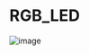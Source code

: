 # RGB_LED
![image](https://user-images.githubusercontent.com/126610453/236350788-acaf4f7b-5bda-4ebd-a27c-ea51e320a541.png)
